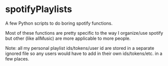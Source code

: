 # spotifyPlaylists
A few Python scripts to do boring spotify functions.

Most of these functions are pretty specific to the way I organize/use spotify but other (like allMusic) are more applicable to more people.

Note: all my personal playlist ids/tokens/user id are stored in a separate ignored file so any users would have to add in their own ids/tokens/etc. in a few places.
